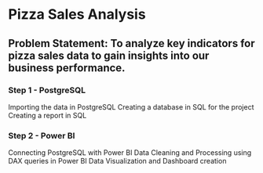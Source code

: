 # Pizza Sales Analysis
## Problem Statement: To analyze key indicators for pizza sales data to gain insights into our business performance.
### Step 1 - PostgreSQL
Importing the data in PostgreSQL
Creating a database in SQL for the project
Creating a report in SQL
### Step 2 - Power BI
Connecting PostgreSQL with Power BI
Data Cleaning and Processing using DAX queries in Power BI
Data Visualization and Dashboard creation
